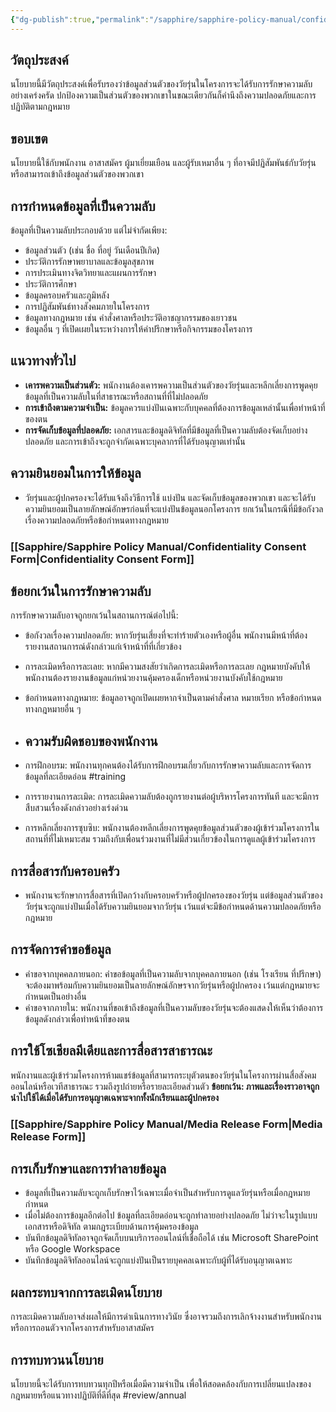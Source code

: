 ```yaml
---
{"dg-publish":true,"permalink":"/sapphire/sapphire-policy-manual/confidentiality-policy-thai/"}
---
```


## วัตถุประสงค์
นโยบายนี้มีวัตถุประสงค์เพื่อรับรองว่าข้อมูลส่วนตัวของวัยรุ่นในโครงการจะได้รับการรักษาความลับอย่างเคร่งครัด ปกป้องความเป็นส่วนตัวของพวกเขาในขณะเดียวกันก็คำนึงถึงความปลอดภัยและการปฏิบัติตามกฎหมาย

## ขอบเขต
นโยบายนี้ใช้กับพนักงาน อาสาสมัคร ผู้มาเยี่ยมเยือน และผู้รับเหมาอื่น ๆ ที่อาจมีปฏิสัมพันธ์กับวัยรุ่นหรือสามารถเข้าถึงข้อมูลส่วนตัวของพวกเขา

## การกำหนดข้อมูลที่เป็นความลับ
ข้อมูลที่เป็นความลับประกอบด้วย แต่ไม่จำกัดเพียง:

- ข้อมูลส่วนตัว (เช่น ชื่อ ที่อยู่ วันเดือนปีเกิด)
- ประวัติการรักษาพยาบาลและข้อมูลสุขภาพ
- การประเมินทางจิตวิทยาและแผนการรักษา
- ประวัติการศึกษา
- ข้อมูลครอบครัวและภูมิหลัง
- การปฏิสัมพันธ์ทางสังคมภายในโครงการ
- ข้อมูลทางกฎหมาย เช่น คำสั่งศาลหรือประวัติอาชญากรรมของเยาวชน
- ข้อมูลอื่น ๆ ที่เปิดเผยในระหว่างการให้คำปรึกษาหรือกิจกรรมของโครงการ
## แนวทางทั่วไป
- **เคารพความเป็นส่วนตัว:** พนักงานต้องเคารพความเป็นส่วนตัวของวัยรุ่นและหลีกเลี่ยงการพูดคุยข้อมูลที่เป็นความลับในที่สาธารณะหรือสถานที่ที่ไม่ปลอดภัย
- **การเข้าถึงตามความจำเป็น:** ข้อมูลควรแบ่งปันเฉพาะกับบุคคลที่ต้องการข้อมูลเหล่านั้นเพื่อทำหน้าที่ของตน
- **การจัดเก็บข้อมูลที่ปลอดภัย:** เอกสารและข้อมูลดิจิทัลที่มีข้อมูลที่เป็นความลับต้องจัดเก็บอย่างปลอดภัย และการเข้าถึงจะถูกจำกัดเฉพาะบุคลากรที่ได้รับอนุญาตเท่านั้น
## ความยินยอมในการให้ข้อมูล
- วัยรุ่นและผู้ปกครองจะได้รับแจ้งถึงวิธีการใช้ แบ่งปัน และจัดเก็บข้อมูลของพวกเขา และจะได้รับความยินยอมเป็นลายลักษณ์อักษรก่อนที่จะแบ่งปันข้อมูลนอกโครงการ ยกเว้นในกรณีที่มีข้อกังวลเรื่องความปลอดภัยหรือข้อกำหนดทางกฎหมาย
### [[Sapphire/Sapphire Policy Manual/Confidentiality Consent Form\|Confidentiality Consent Form]]

## ข้อยกเว้นในการรักษาความลับ
การรักษาความลับอาจถูกยกเว้นในสถานการณ์ต่อไปนี้:

- ข้อกังวลเรื่องความปลอดภัย: หากวัยรุ่นเสี่ยงที่จะทำร้ายตัวเองหรือผู้อื่น พนักงานมีหน้าที่ต้องรายงานสถานการณ์ดังกล่าวแก่เจ้าหน้าที่ที่เกี่ยวข้อง
- การละเมิดหรือการละเลย: หากมีความสงสัยว่าเกิดการละเมิดหรือการละเลย กฎหมายบังคับให้พนักงานต้องรายงานข้อมูลแก่หน่วยงานคุ้มครองเด็กหรือหน่วยงานบังคับใช้กฎหมาย
- ข้อกำหนดทางกฎหมาย: ข้อมูลอาจถูกเปิดเผยหากจำเป็นตามคำสั่งศาล หมายเรียก หรือข้อกำหนดทางกฎหมายอื่น ๆ

- ## ความรับผิดชอบของพนักงาน
- การฝึกอบรม: พนักงานทุกคนต้องได้รับการฝึกอบรมเกี่ยวกับการรักษาความลับและการจัดการข้อมูลที่ละเอียดอ่อน #training 
- การรายงานการละเมิด: การละเมิดความลับต้องถูกรายงานต่อผู้บริหารโครงการทันที และจะมีการสืบสวนเรื่องดังกล่าวอย่างเร่งด่วน
- การหลีกเลี่ยงการซุบซิบ: พนักงานต้องหลีกเลี่ยงการพูดคุยข้อมูลส่วนตัวของผู้เข้าร่วมโครงการในสถานที่ที่ไม่เหมาะสม รวมถึงกับเพื่อนร่วมงานที่ไม่มีส่วนเกี่ยวข้องในการดูแลผู้เข้าร่วมโครงการ
## การสื่อสารกับครอบครัว
- พนักงานจะรักษาการสื่อสารที่เปิดกว้างกับครอบครัวหรือผู้ปกครองของวัยรุ่น แต่ข้อมูลส่วนตัวของวัยรุ่นจะถูกแบ่งปันเมื่อได้รับความยินยอมจากวัยรุ่น เว้นแต่จะมีข้อกำหนดด้านความปลอดภัยหรือกฎหมาย
## การจัดการคำขอข้อมูล
- คำขอจากบุคคลภายนอก: คำขอข้อมูลที่เป็นความลับจากบุคคลภายนอก (เช่น โรงเรียน ที่ปรึกษา) จะต้องมาพร้อมกับความยินยอมเป็นลายลักษณ์อักษรจากวัยรุ่นหรือผู้ปกครอง เว้นแต่กฎหมายจะกำหนดเป็นอย่างอื่น
- คำขอจากภายใน: พนักงานที่ขอเข้าถึงข้อมูลที่เป็นความลับของวัยรุ่นจะต้องแสดงให้เห็นว่าต้องการข้อมูลดังกล่าวเพื่อทำหน้าที่ของตน
## การใช้โซเชียลมีเดียและการสื่อสารสาธารณะ
พนักงานและผู้เข้าร่วมโครงการห้ามแชร์ข้อมูลที่สามารถระบุตัวตนของวัยรุ่นในโครงการผ่านสื่อสังคมออนไลน์หรือเวทีสาธารณะ รวมถึงรูปถ่ายหรือรายละเอียดส่วนตัว
**ข้อยกเว้น: ภาพและเรื่องราวอาจถูกนำไปใช้ได้เมื่อได้รับการอนุญาตเฉพาะจากทั้งนักเรียนและผู้ปกครอง**
### [[Sapphire/Sapphire Policy Manual/Media Release Form\|Media Release Form]]
## การเก็บรักษาและการทำลายข้อมูล
- ข้อมูลที่เป็นความลับจะถูกเก็บรักษาไว้เฉพาะเมื่อจำเป็นสำหรับการดูแลวัยรุ่นหรือเมื่อกฎหมายกำหนด
- เมื่อไม่ต้องการข้อมูลอีกต่อไป ข้อมูลที่ละเอียดอ่อนจะถูกทำลายอย่างปลอดภัย ไม่ว่าจะในรูปแบบเอกสารหรือดิจิทัล ตามกฎระเบียบด้านการคุ้มครองข้อมูล
- บันทึกข้อมูลดิจิทัลอาจถูกจัดเก็บบนบริการออนไลน์ที่เชื่อถือได้ เช่น Microsoft SharePoint หรือ Google Workspace
- บันทึกข้อมูลดิจิทัลออนไลน์จะถูกแบ่งปันเป็นรายบุคคลเฉพาะกับผู้ที่ได้รับอนุญาตเฉพาะ
## ผลกระทบจากการละเมิดนโยบาย
การละเมิดความลับอาจส่งผลให้มีการดำเนินการทางวินัย ซึ่งอาจรวมถึงการเลิกจ้างงานสำหรับพนักงาน หรือการถอนตัวจากโครงการสำหรับอาสาสมัคร

## การทบทวนนโยบาย
นโยบายนี้จะได้รับการทบทวนทุกปีหรือเมื่อมีความจำเป็น เพื่อให้สอดคล้องกับการเปลี่ยนแปลงของกฎหมายหรือแนวทางปฏิบัติที่ดีที่สุด #review/annual 

